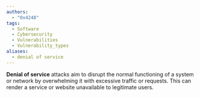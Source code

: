 ```yaml
---
authors:
  - "0x4248"
tags:
  - Software
  - Cybersecurity
  - Vulnerabilities
  - Vulnerability_types
aliases:
  - denial of service
---
```

**Denial of service** attacks aim to disrupt the normal functioning of a system or network by overwhelming it with excessive traffic or requests. This can render a service or website unavailable to legitimate users.